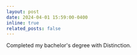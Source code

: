 ```yaml
---
layout: post
date: 2024-04-01 15:59:00-0400
inline: true
related_posts: false
---
```


Completed my bachelor's degree with Distinction.


